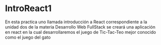 # IntroReact1
En esta practica uno llamada introducción a React correspondiente a la unidad dos de la materia Desarrollo Web FullStack se creará una aplicación en react en la cual desarrollaremos el juego de Tic-Tac-Teo mejor conocido como el juego del gato
